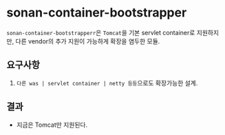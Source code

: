 # sonan-container-bootstrapper

`sonan-container-bootstrapperr`은 `Tomcat`을 기본 servlet container로 지원하지만, 다른 vendor의 추가 지원이 가능하게 확장을 염두한 모듈.

## 요구사항
1. `다른 was | servlet container | netty 등등`으로도 확장가능한 설계.

## 결과
* 지금은 Tomcat만 지원된다.